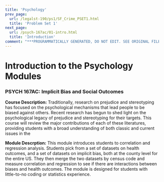 ```yaml
---
title: 'Psychology'
prev_page:
  url: /legalst-190/ps1/SF_Crime_PSET1.html
  title: 'Problem Set 1'
next_page:
  url: /psych-167ac/01-intro.html
  title: 'Introduction'
comment: "***PROGRAMMATICALLY GENERATED, DO NOT EDIT. SEE ORIGINAL FILES IN /content***"
---
```

# Introduction to the Psychology Modules

### PSYCH 167AC: Implicit Bias and Social Outcomes

**Course Description:** Traditionally, research on prejudice and stereotyping has focused on the psychological mechanisms that lead people to be biased against others. Recent research has begun to shed light on the psychological legacy of prejudice and stereotyping for their targets. This course will review the major contributions of each of these literatures, providing students with a broad understanding of both classic and current issues in the

**Module Descrption:** This module introduces students to correlation and regression analysis. Students pick from a set of datasets on health outcomes, and a set of datasets on implicit bias, both at the county level for the entire US. They then merge the two datasets by census code and measure correlation and regression to see if there are interactions between biases and health outcomes. The module is designed for students with little-to-no coding or statistics experience.